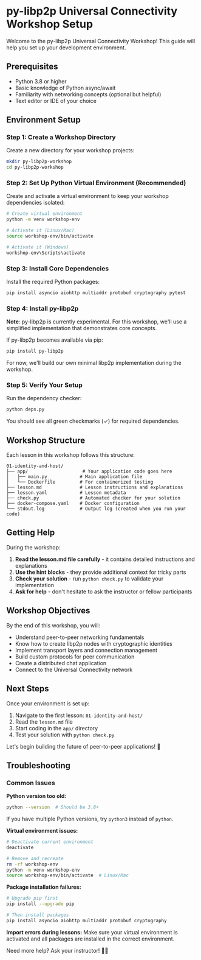 # py-libp2p Universal Connectivity Workshop Setup

Welcome to the py-libp2p Universal Connectivity Workshop! This guide will help you set up your development environment.

## Prerequisites

- Python 3.8 or higher
- Basic knowledge of Python async/await
- Familiarity with networking concepts (optional but helpful)
- Text editor or IDE of your choice

## Environment Setup

### Step 1: Create a Workshop Directory

Create a new directory for your workshop projects:

```bash
mkdir py-libp2p-workshop
cd py-libp2p-workshop
```

### Step 2: Set Up Python Virtual Environment (Recommended)

Create and activate a virtual environment to keep your workshop dependencies isolated:

```bash
# Create virtual environment
python -m venv workshop-env

# Activate it (Linux/Mac)
source workshop-env/bin/activate

# Activate it (Windows)
workshop-env\Scripts\activate
```

### Step 3: Install Core Dependencies

Install the required Python packages:

```bash
pip install asyncio aiohttp multiaddr protobuf cryptography pytest
```

### Step 4: Install py-libp2p

**Note**: py-libp2p is currently experimental. For this workshop, we'll use a simplified implementation that demonstrates core concepts.

If py-libp2p becomes available via pip:
```bash
pip install py-libp2p
```

For now, we'll build our own minimal libp2p implementation during the workshop.

### Step 5: Verify Your Setup

Run the dependency checker:

```bash
python deps.py
```

You should see all green checkmarks (✓) for required dependencies.

## Workshop Structure

Each lesson in this workshop follows this structure:

```
01-identity-and-host/
├── app/                    # Your application code goes here
│   ├── main.py            # Main application file
│   └── Dockerfile         # For containerized testing
├── lesson.md              # Lesson instructions and explanations
├── lesson.yaml            # Lesson metadata
├── check.py               # Automated checker for your solution
├── docker-compose.yaml    # Docker configuration
└── stdout.log             # Output log (created when you run your code)
```

## Getting Help

During the workshop:

1. **Read the lesson.md file carefully** - it contains detailed instructions and explanations
2. **Use the hint blocks** - they provide additional context for tricky parts
3. **Check your solution** - run `python check.py` to validate your implementation
4. **Ask for help** - don't hesitate to ask the instructor or fellow participants

## Workshop Objectives

By the end of this workshop, you will:

- Understand peer-to-peer networking fundamentals
- Know how to create libp2p nodes with cryptographic identities
- Implement transport layers and connection management
- Build custom protocols for peer communication
- Create a distributed chat application
- Connect to the Universal Connectivity network

## Next Steps

Once your environment is set up:

1. Navigate to the first lesson: `01-identity-and-host/`
2. Read the `lesson.md` file
3. Start coding in the `app/` directory
4. Test your solution with `python check.py`

Let's begin building the future of peer-to-peer applications! 🚀

## Troubleshooting

### Common Issues

**Python version too old:**
```bash
python --version  # Should be 3.8+
```
If you have multiple Python versions, try `python3` instead of `python`.

**Virtual environment issues:**
```bash
# Deactivate current environment
deactivate

# Remove and recreate
rm -rf workshop-env
python -m venv workshop-env
source workshop-env/bin/activate  # Linux/Mac
```

**Package installation failures:**
```bash
# Upgrade pip first
pip install --upgrade pip

# Then install packages
pip install asyncio aiohttp multiaddr protobuf cryptography
```

**Import errors during lessons:**
Make sure your virtual environment is activated and all packages are installed in the correct environment.

Need more help? Ask your instructor! 👨‍🏫